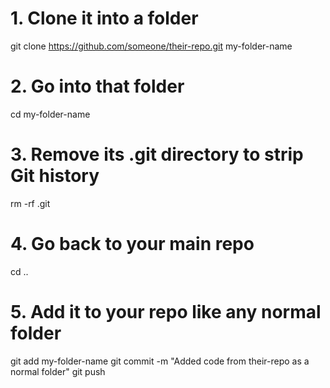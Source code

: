 # 1. Clone it into a folder
git clone https://github.com/someone/their-repo.git my-folder-name

# 2. Go into that folder
cd my-folder-name

# 3. Remove its .git directory to strip Git history
rm -rf .git

# 4. Go back to your main repo
cd ..

# 5. Add it to your repo like any normal folder
git add my-folder-name
git commit -m "Added code from their-repo as a normal folder"
git push
